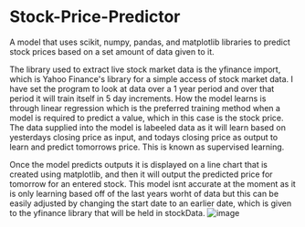 # Stock-Price-Predictor
A model that uses scikit, numpy, pandas, and matplotlib libraries to predict stock prices based on a set amount of data given to it.

The library used to extract live stock market data is the yfinance import, which is Yahoo Finance's library for a simple access of stock market data. I have set the program to look at data over a 1 year period and over that period it will train itself in 5 day increments. How the model learns is through linear regression which is the preferred training method when a model is required to predict a value, which in this case is the stock price. The data supplied into the model is labeeled data as it will learn based on yesterdays closing price as input, and todays closing price as output to learn and predict tomorrows price. This is known as supervised learning.

Once the model predicts outputs it is displayed on a line chart that is created using matplotlib, and then it will output the predicted price for tomorrow for an entered stock. This model isnt accurate at the moment as it is only learning based off of the last years worht of data but this can be easily adjusted by changing the start date to an earlier date, which is given to the yfinance library that will be held in stockData.
![image](https://github.com/user-attachments/assets/3821ad79-009d-4d1c-9328-a583c21add98)
